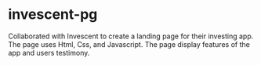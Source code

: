 # invescent-pg
Collaborated with Invescent to create a landing page for their investing app. The page uses Html, Css, and Javascript. The page display features of the app and users testimony.
